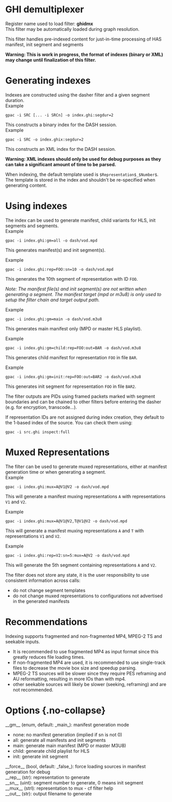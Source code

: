 <!-- automatically generated - do not edit, patch gpac/applications/gpac/gpac.c -->

# GHI demultiplexer  
  
Register name used to load filter: __ghidmx__  
This filter may be automatically loaded during graph resolution.  
  
This filter handles pre-indexed content for just-in-time processing of HAS manifest, init segment and segments  
  
__Warning: This is work in progress, the format of indexes (binary or XML) may change until finalization of this filter.__  
  
# Generating indexes  
  
Indexes are constructed using the dasher filter and a given segment duration.  
Example
```
gpac -i SRC [... -i SRCn] -o index.ghi:segdur=2
```
  
This constructs a binary index for the DASH session.  
Example
```
gpac -i SRC -o index.ghix:segdur=2
```
  
This constructs an XML index for the DASH session.  
  
__Warning: XML indexes should only be used for debug purposes as they can take a significant amount of time to be parsed.__  
  
When indexing, the default template used is `$Representation$_$Number$`. The template is stored in the index and shouldn't be re-specified when generating content.  
  
# Using indexes  
  
The index can be used to generate manifest, child variants for HLS, init segments and segments.  
Example
```
gpac -i index.ghi:gm=all -o dash/vod.mpd
```
  
This generates manifest(s) and init segment(s).  
  
Example
```
gpac -i index.ghi:rep=FOO:sn=10 -o dash/vod.mpd
```
  
This generates the 10th segment of representation with ID `FOO`.  
  
_Note: The manifest file(s) and init segment(s) are not written when generating a segment. The manifest target (mpd or m3u8) is only used to setup the filter chain and target output path._  
  
Example
```
gpac -i index.ghi:gm=main -o dash/vod.m3u8
```
  
This generates main manifest only (MPD or master HLS playlist).  
  
Example
```
gpac -i index.ghi:gm=child:rep=FOO:out=BAR -o dash/vod.m3u8
```
  
This generates child manifest for representation `FOO` in file `BAR`.  
  
Example
```
gpac -i index.ghi:gm=init:rep=FOO:out=BAR2 -o dash/vod.m3u8
```
  
This generates init segment for representation `FOO` in file `BAR2`.  
  
The filter outputs are PIDs using framed packets marked with segment boundaries and can be chained to other filters before entering the dasher (e.g. for encryption, transcode...).  
  
If representation IDs are not assigned during index creation, they default to the 1-based index of the source. You can check them using:  
```
gpac -i src.ghi inspect:full
```
  
  
# Muxed Representations  
  
The filter can be used to generate muxed representations, either at manifest generation time or when generating a segment.  
Example
```
gpac -i index.ghi:mux=A@V1@V2 -o dash/vod.mpd
```
  
This will generate a manifest muxing representations `A` with representations `V1` and `V2`.  
  
Example
```
gpac -i index.ghi:mux=A@V1@V2,T@V1@V2 -o dash/vod.mpd
```
  
This will generate a manifest muxing representations `A` and `T` with representations `V1` and `V2`.  
  
Example
```
gpac -i index.ghi:rep=V2:sn=5:mux=A@V2 -o dash/vod.mpd
```
  
This will generate the 5th segment containing representations `A` and `V2`.  
  
The filter does not store any state, it is the user responsibility to use consistent information across calls:  

- do not change segment templates  
- do not change muxed representations to configurations not advertised in the generated manifests  

  
# Recommendations  
  
Indexing supports fragmented and non-fragmented MP4, MPEG-2 TS and seekable inputs.  

- It is recommended to use fragmented MP4 as input format since this greatly reduces file loading times.  
- If non-fragmented MP4 are used, it is recommended to use single-track files to decrease the movie box size and speedup parsing.  
- MPEG-2 TS sources will be slower since they require PES reframing and AU reformatting, resulting in more IOs than with mp4.  
- other seekable sources will likely be slower (seeking, reframing) and are not recommended.  

  

# Options  {.no-collapse}  
  
<div markdown class="option">  
<a id="gm">__gm__</a> (enum, default: _main_): manifest generation mode  

- none: no manifest generation (implied if sn is not 0)  
- all: generate all manifests and init segments  
- main: generate main manifest (MPD or master M3U8)  
- child: generate child playlist for HLS  
- init: generate init segment  
</div>  
  
<div markdown class="option">  
<a id="force">__force__</a> (bool, default: _false_): force loading sources in manifest generation for debug  
</div>  
<div markdown class="option">  
<a id="rep">__rep__</a> (str): representation to generate  
</div>  
<div markdown class="option">  
<a id="sn">__sn__</a> (uint):  segment number to generate, 0 means init segment  
</div>  
<div markdown class="option">  
<a id="mux">__mux__</a> (strl): representation to mux - cf filter help  
</div>  
<div markdown class="option">  
<a id="out">__out__</a> (str): output filename to generate  
</div>  
  
